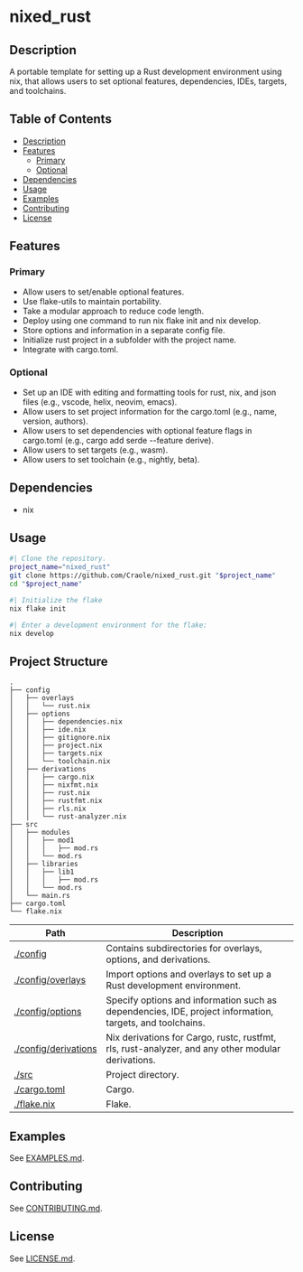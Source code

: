 # nixed_rust

## Description

A portable template for setting up a Rust development environment using nix, that allows users to set optional features, dependencies, IDEs, targets, and toolchains.

## Table of Contents

- [Description](#description)
- [Features](#features)
  - [Primary](#primary)
  - [Optional](#optional)
- [Dependencies](#dependencies)
- [Usage](#usage)
- [Examples](#examples)
- [Contributing](#contributing)
- [License](#license)

## Features

### Primary

- Allow users to set/enable optional features.
- Use flake-utils to maintain portability.
- Take a modular approach to reduce code length.
- Deploy using one command to run nix flake init and nix develop.
- Store options and information in a separate config file.
- Initialize rust project in a subfolder with the project name.
- Integrate with cargo.toml.

### Optional

- Set up an IDE with editing and formatting tools for rust, nix, and json files (e.g., vscode, helix, neovim, emacs).
- Allow users to set project information for the cargo.toml (e.g., name, version, authors).
- Allow users to set dependencies with optional feature flags in cargo.toml (e.g., cargo add serde --feature derive).
- Allow users to set targets (e.g., wasm).
- Allow users to set toolchain (e.g., nightly, beta).

## Dependencies

- nix

## Usage

```sh
#| Clone the repository.
project_name="nixed_rust"
git clone https://github.com/Craole/nixed_rust.git "$project_name"
cd "$project_name"

#| Initialize the flake
nix flake init

#| Enter a development environment for the flake:
nix develop
```

## Project Structure

```fd | as-tree
.
├── config
│   ├── overlays
│   │   └── rust.nix
│   ├── options
│   │   ├── dependencies.nix
│   │   ├── ide.nix
│   │   ├── gitignore.nix
│   │   ├── project.nix
│   │   ├── targets.nix
│   │   └── toolchain.nix
│   ├── derivations
│   │   ├── cargo.nix
│   │   ├── nixfmt.nix
│   │   ├── rust.nix
│   │   ├── rustfmt.nix
│   │   ├── rls.nix
│   │   └── rust-analyzer.nix
├── src
│   ├── modules
│   │   ├── mod1
│   │   │   ├── mod.rs
│   │   └── mod.rs
│   ├── libraries
│   │   ├── lib1
│   │   │   ├── mod.rs
│   │   └── mod.rs
│   └── main.rs
├── cargo.toml
└── flake.nix
```

|Path|Description|
|---|---|
|[./config](https://github.com/Craole/nixed_rust/tree/master/config)| Contains subdirectories for overlays, options, and derivations.|
|[./config/overlays](https://github.com/Craole/nixed_rust/tree/master/config/overlays)| Import options and overlays to set up a Rust development environment.
|[./config/options](https://github.com/Craole/nixed_rust/tree/master/config/options)| Specify options and information such as dependencies, IDE, project information, targets, and toolchains.
|[./config/derivations](https://github.com/Craole/nixed_rust/tree/master/config/derivations)| Nix derivations for Cargo, rustc, rustfmt, rls, rust-analyzer, and any other modular derivations.
|[./src](https://github.com/Craole/nixed_rust/tree/master/src)| Project directory.
|[./cargo.toml](https://github.com/Craole/nixed_rust/tree/master/cargo.toml)| Cargo.
|[./flake.nix](https://github.com/Craole/nixed_rust/tree/master/flake.nix)| Flake.

## Examples

See [EXAMPLES.md][examples].

## Contributing

See [CONTRIBUTING.md][contributing].

## License

See [LICENSE.md](LICENSE.md).

[examples]: examples
[contributing]: CONTRIBUTING.md
